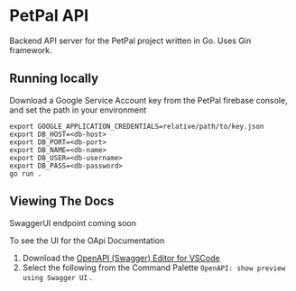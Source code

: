 # PetPal API

Backend API server for the PetPal project written in Go. Uses Gin framework.

## Running locally

Download a Google Service Account key from the PetPal firebase console, and set the path in your environment

```
export GOOGLE_APPLICATION_CREDENTIALS=relative/path/to/key.json
export DB_HOST=<db-host>
export DB_PORT=<db-port>
export DB_NAME=<db-name>
export DB_USER=<db-username>
export DB_PASS=<db-password>
go run .
```

## Viewing The Docs

SwaggerUI endpoint coming soon

To see the UI for the OApi Documentation

1. Download the [OpenAPI (Swagger) Editor for VSCode](https://marketplace.visualstudio.com/items?itemName=42Crunch.vscode-openapi)
2. Select the following from the Command Palette
   `OpenAPI: show preview using Swagger UI`
.
